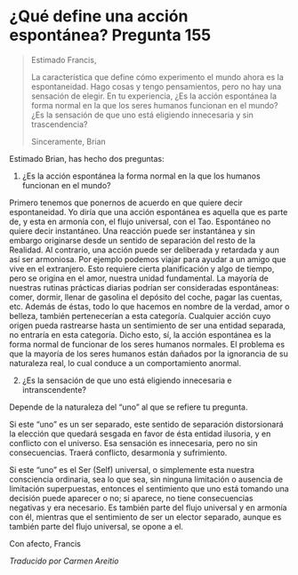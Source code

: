 # ¿Qué define una acción espontánea? Pregunta 155

>Estimado Francis,
>
>La característica que define cómo experimento el mundo ahora es la espontaneidad. Hago cosas y tengo pensamientos, pero no hay una sensación de elegir. En tu experiencia, ¿Es la acción espontánea la forma normal en la que los seres humanos funcionan en el mundo? ¿Es la sensación de que uno está eligiendo innecesaria y sin trascendencia?
>
>Sinceramente, Brian

Estimado Brian, has hecho dos preguntas:

1. ¿Es la acción espontánea la forma normal en la que los humanos funcionan en el mundo?

Primero tenemos que ponernos de acuerdo en que quiere decir espontaneidad. Yo diría que una acción espontánea es aquella que es parte de, y esta en armonía con, el flujo universal, con el Tao. Espontáneo no quiere decir instantáneo. Una reacción puede ser instantánea y sin embargo originarse desde un sentido de separación del resto de la Realidad. Al contrario, una acción puede ser deliberada y retardada y aun así ser armoniosa. Por ejemplo podemos viajar para ayudar a un amigo que vive en el extranjero. Esto requiere cierta planificación y algo de tiempo, pero se origina en el amor, nuestra unidad fundamental. La mayoría de nuestras rutinas prácticas diarias podrían ser consideradas espontáneas: comer, dormir, llenar de gasolina el depósito del coche, pagar las cuentas, etc. Además de éstas, todo lo que hacemos en nombre de la verdad, amor o belleza, también pertenecerían a esta categoría. Cualquier acción cuyo origen pueda rastrearse hasta un sentimiento de ser una entidad separada, no entraría en esta categoría. Dicho esto, sí, la acción espontánea es la forma normal de funcionar de los seres humanos normales. El problema es que la mayoría de los seres humanos están dañados por la ignorancia de su naturaleza real, lo cual conduce a un comportamiento anormal.

2. ¿Es la sensación de que uno está eligiendo innecesaria e intranscendente?

Depende de la naturaleza del “uno” al que se refiere tu pregunta.

Si este “uno” es un ser separado, este sentido de separación distorsionará la elección que quedará sesgada en favor de ésta entidad ilusoria, y en conflicto con el universo. Esa sensación es innecesaria, pero no sin consecuencias. Traerá conflicto, desarmonía y sufrimiento.

Si este “uno” es el Ser (Self) universal, o simplemente esta nuestra consciencia ordinaria, sea lo que sea, sin ninguna limitación o ausencia de limitación superpuestas, entonces el sentimiento que uno está tomando una decisión puede aparecer o no; si aparece, no tiene consecuencias negativas y era necesario. Es también parte del flujo universal y en armonía con él, mientras que el sentimiento de ser un elector separado, aunque es también parte del flujo universal, se opone a el.

Con afecto, Francis

_Traducido por Carmen Areitio_
